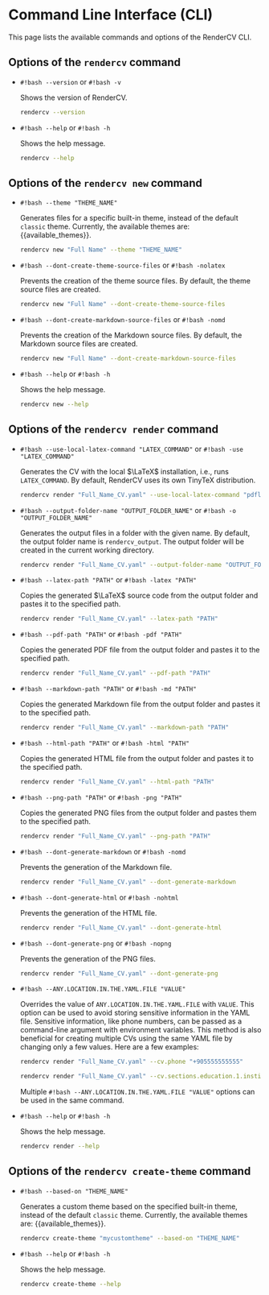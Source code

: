 # Command Line Interface (CLI)

This page lists the available commands and options of the RenderCV CLI.

## Options of the `rendercv` command

- `#!bash --version` or `#!bash -v`

    Shows the version of RenderCV.

    ```bash
    rendercv --version
    ```

- `#!bash --help` or `#!bash -h`
    
    Shows the help message.

    ```bash
    rendercv --help
    ```

## Options of the `rendercv new` command

- `#!bash --theme "THEME_NAME"`

    Generates files for a specific built-in theme, instead of the default `classic` theme. Currently, the available themes are: {{available_themes}}.

    ```bash
    rendercv new "Full Name" --theme "THEME_NAME" 
    ```

- `#!bash --dont-create-theme-source-files` or `#!bash -nolatex`

    Prevents the creation of the theme source files. By default, the theme source files are created.

    ```bash
    rendercv new "Full Name" --dont-create-theme-source-files
    ```

- `#!bash --dont-create-markdown-source-files` or `#!bash -nomd`

    Prevents the creation of the Markdown source files. By default, the Markdown source files are created.

    ```bash
    rendercv new "Full Name" --dont-create-markdown-source-files
    ```

- `#!bash --help` or `#!bash -h`

    Shows the help message.

    ```bash
    rendercv new --help
    ```


## Options of the `rendercv render` command

- `#!bash --use-local-latex-command "LATEX_COMMAND"` or `#!bash -use "LATEX_COMMAND"`

    Generates the CV with the local $\LaTeX$ installation, i.e., runs `LATEX_COMMAND`. By default, RenderCV uses its own TinyTeX distribution.

    ```bash
    rendercv render "Full_Name_CV.yaml" --use-local-latex-command "pdflatex" 
    ```

- `#!bash --output-folder-name "OUTPUT_FOLDER_NAME"` or `#!bash -o "OUTPUT_FOLDER_NAME"`

    Generates the output files in a folder with the given name. By default, the output folder name is `rendercv_output`. The output folder will be created in the current working directory.

    ```bash
    rendercv render "Full_Name_CV.yaml" --output-folder-name "OUTPUT_FOLDER_NAME"
    ```

- `#!bash --latex-path "PATH"` or `#!bash -latex "PATH"`

    Copies the generated $\LaTeX$ source code from the output folder and pastes it to the specified path.

    ```bash
    rendercv render "Full_Name_CV.yaml" --latex-path "PATH"
    ```

- `#!bash --pdf-path "PATH"` or `#!bash -pdf "PATH"`

    Copies the generated PDF file from the output folder and pastes it to the specified path.

    ```bash
    rendercv render "Full_Name_CV.yaml" --pdf-path "PATH"
    ```

- `#!bash --markdown-path "PATH"` or `#!bash -md "PATH"`

    Copies the generated Markdown file from the output folder and pastes it to the specified path.

    ```bash
    rendercv render "Full_Name_CV.yaml" --markdown-path "PATH"
    ```

- `#!bash --html-path "PATH"` or `#!bash -html "PATH"`

    Copies the generated HTML file from the output folder and pastes it to the specified path.

    ```bash
    rendercv render "Full_Name_CV.yaml" --html-path "PATH"
    ```

- `#!bash --png-path "PATH"` or `#!bash -png "PATH"`

    Copies the generated PNG files from the output folder and pastes them to the specified path.

    ```bash
    rendercv render "Full_Name_CV.yaml" --png-path "PATH"
    ```

- `#!bash --dont-generate-markdown` or `#!bash -nomd`

    Prevents the generation of the Markdown file.

    ```bash
    rendercv render "Full_Name_CV.yaml" --dont-generate-markdown
    ```

- `#!bash --dont-generate-html` or `#!bash -nohtml`

    Prevents the generation of the HTML file.

    ```bash
    rendercv render "Full_Name_CV.yaml" --dont-generate-html
    ```

- `#!bash --dont-generate-png` or `#!bash -nopng`

    Prevents the generation of the PNG files.

    ```bash
    rendercv render "Full_Name_CV.yaml" --dont-generate-png
    ```

- `#!bash --ANY.LOCATION.IN.THE.YAML.FILE "VALUE"`

    Overrides the value of `ANY.LOCATION.IN.THE.YAML.FILE` with `VALUE`. This option can be used to avoid storing sensitive information in the YAML file. Sensitive information, like phone numbers, can be passed as a command-line argument with environment variables. This method is also beneficial for creating multiple CVs using the same YAML file by changing only a few values. Here are a few examples:

    ```bash
    rendercv render "Full_Name_CV.yaml" --cv.phone "+905555555555"
    ```

    ```bash
    rendercv render "Full_Name_CV.yaml" --cv.sections.education.1.institution "Your University"
    ```

    Multiple `#!bash --ANY.LOCATION.IN.THE.YAML.FILE "VALUE"` options can be used in the same command.

- `#!bash --help` or `#!bash -h`

    Shows the help message.

    ```bash
    rendercv render --help
    ```

## Options of the `rendercv create-theme` command

- `#!bash --based-on "THEME_NAME"`

    Generates a custom theme based on the specified built-in theme, instead of the default `classic` theme. Currently, the available themes are: {{available_themes}}. 
    
    ```bash
    rendercv create-theme "mycustomtheme" --based-on "THEME_NAME"
    ```

- `#!bash --help` or `#!bash -h`

    Shows the help message.

    ```bash
    rendercv create-theme --help
    ```
